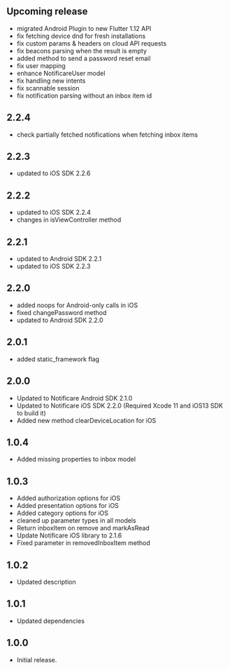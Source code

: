 ## Upcoming release
* migrated Android Plugin to new Flutter 1.12 API
* fix fetching device dnd for fresh installations
* fix custom params & headers on cloud API requests
* fix beacons parsing when the result is empty
* added method to send a password reset email
* fix user mapping
* enhance NotificareUser model
* fix handling new intents
* fix scannable session
* fix notification parsing without an inbox item id

## 2.2.4
* check partially fetched notifications when fetching inbox items 

## 2.2.3
* updated to iOS SDK 2.2.6

## 2.2.2
* updated to iOS SDK 2.2.4
* changes in isViewController method

## 2.2.1
* updated to Android SDK 2.2.1
* updated to iOS SDK 2.2.3

## 2.2.0
* added noops for Android-only calls in iOS
* fixed changePassword method
* updated to Android SDK 2.2.0

## 2.0.1
* added static_framework flag

## 2.0.0
* Updated to Notificare Android SDK 2.1.0
* Updated to Notificare iOS SDK 2.2.0 (Required Xcode 11 and iOS13 SDK to build it)
* Added new method clearDeviceLocation for iOS

## 1.0.4
* Added missing properties to inbox model

## 1.0.3
* Added authorization options for iOS
* Added presentation options for iOS
* Added category options for iOS
* cleaned up parameter types in all models
* Return inboxItem on remove and markAsRead
* Update Notificare iOS library to 2.1.6
* Fixed parameter in removedInboxItem method

## 1.0.2
* Updated description

## 1.0.1
* Updated dependencies

## 1.0.0
* Initial release.
